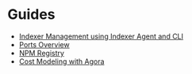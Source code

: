 # Guides

- [Indexer Management using Indexer Agent and CLI](./indexer-management.md)
- [Ports Overview](./ports-overview.md)
- [NPM Registry](./npm-registry.md)
- [Cost Modeling with Agora](./agora/language)
